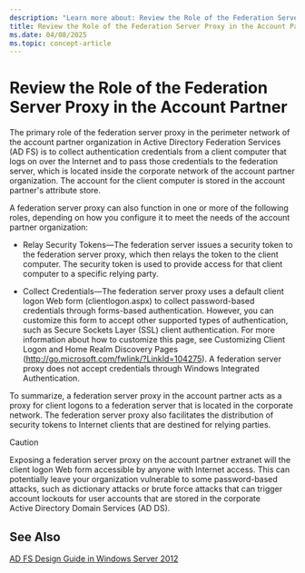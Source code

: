 ```yaml
---
description: "Learn more about: Review the Role of the Federation Server Proxy in the Account Partner"
title: Review the Role of the Federation Server Proxy in the Account Partner
ms.date: 04/08/2025
ms.topic: concept-article
---
```


# Review the Role of the Federation Server Proxy in the Account Partner

The primary role of the federation server proxy in the perimeter network of the account partner organization in Active Directory Federation Services \(AD FS\) is to collect authentication credentials from a client computer that logs on over the Internet and to pass those credentials to the federation server, which is located inside the corporate network of the account partner organization. The account for the client computer is stored in the account partner's attribute store.

A federation server proxy can also function in one or more of the following roles, depending on how you configure it to meet the needs of the account partner organization:

-   Relay Security Tokens—The federation server issues a security token to the federation server proxy, which then relays the token to the client computer. The security token is used to provide access for that client computer to a specific relying party.

-   Collect Credentials—The federation server proxy uses a default client logon Web form \(clientlogon.aspx\) to collect password\-based credentials through forms\-based authentication. However, you can customize this form to accept other supported types of authentication, such as Secure Sockets Layer \(SSL\) client authentication. For more information about how to customize this page, see Customizing Client Logon and Home Realm Discovery Pages \([http:\/\/go.microsoft.com\/fwlink\/?LinkId\=104275](/previous-versions/windows/desktop/legacy/bb625464(v=vs.85))\). A federation server proxy does not accept credentials through Windows Integrated Authentication.

To summarize, a federation server proxy in the account partner acts as a proxy for client logons to a federation server that is located in the corporate network. The federation server proxy also facilitates the distribution of security tokens to Internet clients that are destined for relying parties.

> [!CAUTION]
> Exposing a federation server proxy on the account partner extranet will the client logon Web form accessible by anyone with Internet access. This can potentially leave your organization vulnerable to some password\-based attacks, such as dictionary attacks or brute force attacks that can trigger account lockouts for user accounts that are stored in the corporate Active Directory Domain Services \(AD DS\).


## See Also
[AD FS Design Guide in Windows Server 2012](AD-FS-Design-Guide-in-Windows-Server-2012.md)
